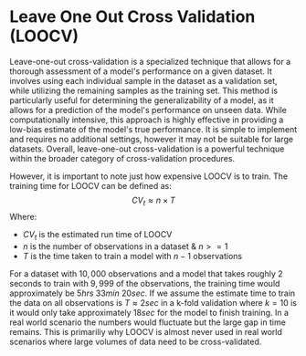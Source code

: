 # Leave One Out Cross Validation (LOOCV)
Leave-one-out cross-validation is a specialized technique that allows for a thorough assessment of a model's performance on a given dataset. It involves using each individual sample in the dataset as a validation set, while utilizing the remaining samples as the training set. This method is particularly useful for determining the generalizability of a model, as it allows for a prediction of the model's performance on unseen data. While computationally intensive, this approach is highly effective in providing a low-bias estimate of the model's true performance. It is simple to implement and requires no additional settings, however it may not be suitable for large datasets. Overall, leave-one-out cross-validation is a powerful technique within the broader category of cross-validation procedures.

However, it is important to note just how expensive LOOCV is to train. The training time for LOOCV can be defined as:
$$ CV_t \approx n \times T  $$
Where:
- $CV_t$ is the estimated run time of LOOCV 
- $n$ is the number of observations in a dataset & $n >= 1$
- $T$ is the time taken to train a model with $n-1$ observations 

For a dataset with $10,000$ observations and a model that takes roughly 2 seconds to train with $9,999$ of the observations, the training time would approximately be $5hrs$ $33min$ $20sec$. If we assume the estimate time to train the data on all observations is $T \approx 2sec$ in a k-fold validation where $k = 10$  is it would only take approximately $18sec$ for the model to finish training.  In a real world scenario the numbers would fluctuate but the large gap in time remains. This is primariliy why LOOCV is almost never used in real world scenarios where large volumes of data need to be cross-validated. 
